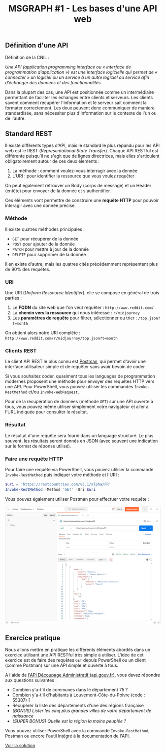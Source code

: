 ﻿---
layout: post
title: "MSGRAPH #1 - Les bases d'une API web"
description: "Concepts et principes de base pour l'utilisation d'une API RESTful"
tableOfContent: "/2023/09/17/cours-msgraph-introduction#table-des-matières"
nextLink:
  name: "Partie 2"
  id: "/2023/09/17/cours-msgraph-002"
prevLink:
  name: "Introduction"
  id: "/2023/09/17/cours-msgraph-introduction"
---

## Définition d'une API

Définition de la CNIL :

  *Une API (application programming interface ou « interface de programmation d’application ») est une interface logicielle qui permet de « connecter » un logiciel ou un service à un autre logiciel ou service afin d’échanger des données et des fonctionnalités.*

Dans la plupart des cas, une API est positionnée comme un intermédiaire permettant de faciliter les échanges entre clients et serveurs. Les clients savent comment récupérer l'information et le serveur sait comment la formater correctement. Les deux peuvent donc communiquer de manière standardisée, sans nécessiter plus d'information sur le contexte de l'un ou de l'autre.

## Standard REST

Il existe différents types d'API, mais le standard le plus répandu pour les API web est le REST (*Representational State Transfer*). Chaque API RESTful est différente puisqu'il ne s'agit que de lignes directrices, mais elles s'articulent obligatoirement autour de ces deux élements :

1. La méthode : comment voulez-vous interragir avec la donnée
2. L'URI : pour identifier la ressource que vous voulez requêter

On peut également retrouver un Body (corps de message) et un Header (entête) pour envoyer de la donnée et s'authentifier.

Ces éléments vont permettre de construire une **requête HTTP** pour pouvoir interagir avec une donnée précise.

### Méthode

Il existe quatres méthodes principales :

- `GET` pour récupérer de la donnée
- `POST` pour ajouter de la donnée
- `PATCH` pour mettre à jour de la donnée
- `DELETE` pour supprimer de la donnée

Il en existe d'autre, mais les quatres cités précédemment représentent plus de 90% des requêtes.

### URI

Une URI (*Uniform Ressource Identifier*), elle se compose en général de trois parties :

1. Le **FQDN** du site web que l'on veut requêter : `http://www.reddit.com/`
2. La **chemin vers la ressource** qui nous intéresse : `r/midjourney`
3. Les **paramètres de requête** pour filtrer, sélectionner ou trier : `/top.json?t=month`

On obtient alors notre URI complète : `http://www.reddit.com/r/midjourney/top.json?t=month`

### Clients REST

Le client API REST le plus connu est [Postman](https://www.postman.com/downloads/?utm_source=postman-home), qui permet d'avoir une interface utilisateur simple et de requêter sans avoir besoin de coder

Si vous souhaitez coder, quasiment tous les languages de programmation modernes proposent une méthode pour envoyer des requêtes HTTP vers une API. Pour PowerShell, vous pouvez utiliser les commandes `Invoke-RestMethod` et/ou `Invoke-WebRequest`.

Pour de la récupération de données (méthode `GET`) sur une API ouverte à tous, vous pouvez même utiliser simplement votre navigateur et aller à l'URL indiquée pour consulter le résultat.

### Résultat

Le résultat d'une requête sera fourni dans un language structuré. Le plus souvent, les résultats seront donnés en JSON (avec souvent une indication sur le format de réponse utilisé).

### Faire une requête HTTP

Pour faire une requête via PowerShell, vous pouvez utiliser la commande `Invoke-RestMethod` puis indiquer votre méthode et l'URI :

```powershell
$uri = 'https://restcountries.com/v3.1/alpha/FR'
Invoke-RestMethod -Method 'GET' -Uri $uri
```

Vous pouvez également utiliser Postman pour effectuer votre requête :

![Exemple de requête via Postman](/assets/images/postman-001.png)

## Exercice pratique

Nous allons mettre en pratique les différents éléments abordés dans un exercice utilisant une API RESTful très simple à utiliser. L'idée de cet exercice est de faire des requêtes `GET` depuis PowerShell ou un client (comme Postman) sur une API simple et ouverte à tous.

A l'aide de [l'API Découpage Administratif (api.gouv.fr)](https://api.gouv.fr/documentation/api-geo), vous devez répondre aux questions suivantes :

- Combien y'a-t'il de communes dans le département 75 ?
- Combien y'a-t'il d'habitants à Louvemont-Côte-du-Poivre (code : 55307) ?
- Récupérer la liste des départements d'une des régions française
- *(BONUS) Lister les cinq plus grandes villes de votre département de naissance*
- *(SUPER BONUS) Quelle est la région la moins peuplée ?*

Vous pouvez utiliser PowerShell avec la commande `Invoke-RestMethod`, Postman ou encore l'outil intégré à la documentation de l'API.

<a class="solution" href="https://github.com/leobouard/leobouard.github.io/blob/main/assets/scripts/cours-msgraph-001.ps1" target="_blank">Voir la solution</a>

